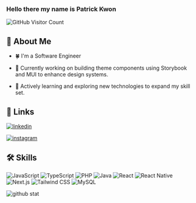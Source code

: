### Hello there my name is Patrick Kwon
<!-- For GitHub statistics -->
<img src="https://komarev.com/ghpvc/?username=neurologialogic&color=orange" alt="GitHub Visitor Count">

## 🚀 About Me
- 🍀 I'm a Software Engineer
      
    
    
      
    
- 🔭 Currently working on building theme components using Storybook and MUI to enhance design systems.
      
    
    
      
    
- 🌱 Actively learning and exploring new technologies to expand my skill set.
## 🔗 Links
      
    
    
      
    
[![linkedin](https://img.shields.io/badge/linkedin-0A66C2?style=for-the-badge&logo=linkedin&logoColor=white)](https://www.linkedin.com/in/patrickwon/)
      
    
    
      
    
[![instagram](https://img.shields.io/badge/Instagram-E4405F?style=for-the-badge&logo=instagram&logoColor=white)](https://www.instagram.com/patrickwon_)
## 🛠 Skills
![JavaScript](https://img.shields.io/badge/JavaScript-323330?style=for-the-badge&logo=javascript&logoColor=F7DF1E)
![TypeScript](https://img.shields.io/badge/TypeScript-007ACC?style=for-the-badge&logo=typescript&logoColor=white)
![PHP](https://img.shields.io/badge/PHP-777BB4?style=for-the-badge&logo=php&logoColor=white)
![Java](https://img.shields.io/badge/Java-ED8B00?style=for-the-badge&logo=java&logoColor=white)
![React](https://img.shields.io/badge/React-20232A?style=for-the-badge&logo=react&logoColor=61DAFB)
![React Native](https://img.shields.io/badge/React_Native-20232A?style=for-the-badge&logo=react&logoColor=61DAFB)
![Next.js](https://img.shields.io/badge/Next.js-000000?style=for-the-badge&logo=next.js&logoColor=white)
![Tailwind CSS](https://img.shields.io/badge/Tailwind_CSS-06B6D4?style=for-the-badge&logo=tailwindcss&logoColor=white)
![MySQL](https://img.shields.io/badge/MySQL-4479A1?style=for-the-badge&logo=mysql&logoColor=white)

![github stat](https://github-readme-stats.vercel.app/api/top-langs/?username=neurologialogic&theme=blue-green)

<!--
**neurologia/neurologia** is a ✨ _special_ ✨ repository because its `README.md` (this file) appears on your GitHub profile.

Here are some ideas to get you started:
- 🔭 I’m currently working on ...
- 🌱 I’m currently learning ...
- 👯 I’m looking to collaborate on ...
- 🤔 I’m looking for help with ...
- 💬 Ask me about ...
- 📫 How to reach me: ...
- 😄 Pronouns: ...
- ⚡ Fun fact: ...
-->
